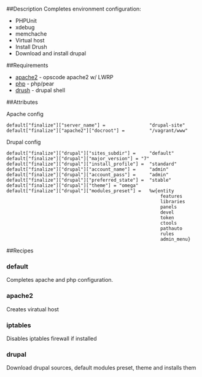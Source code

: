 ##Description
Completes environment configuration:
* PHPUnit
* xdebug
* memchache
* Virtual host
* Install Drush
* Download and install drupal

##Requirements
* [apache2](https://github.com/opscode-cookbooks/apache2) - opscode apache2 w/ LWRP
* [php](https://github.com/opscode-cookbooks/php) - php/pear 
* [drush](https://github.com/ksorokin/chef-drush.git) - drupal shell


##Attributes

Apache config

    default["finalize"]["server_name"] =                "drupal-site"
    default["finalize"]["apache2"]["docroot"] =         "/vagrant/www"


Drupal config

    default["finalize"]["drupal"]["sites_subdir"] =     "default"
    default["finalize"]["drupal"]["major_version"] = "7"
    default["finalize"]["drupal"]["install_profile"] =  "standard"
    default["finalize"]["drupal"]["account_name"] =     "admin"
    default["finalize"]["drupal"]["account_pass"] =     "admin"
    default["finalize"]["drupal"]["preferred_state"] =  "stable"
    default["finalize"]["drupal"]["theme"] = "omega"
    default["finalize"]["drupal"]["modules_preset"] =   %w{entity
                                                            features
                                                            libraries
                                                            panels
                                                            devel
                                                            token
                                                            ctools
                                                            pathauto
                                                            rules
                                                            admin_menu}

##Recipes

### default
Completes apache and php configuration. 

### apache2

Creates viratual host

### iptables

Disables iptables firewall if installed

### drupal

Download drupal sources, default modules preset, theme and installs them

